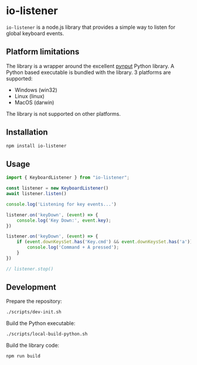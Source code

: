 # io-listener

`io-listener` is a node.js library that provides a simple way to listen for global keyboard events.

## Platform limitations
The library is a wrapper around the excellent [pynput](https://github.com/moses-palmer/pynput) Python library. A Python based executable is bundled with the library. 3 platforms are supported:

- Windows (win32)
- Linux (linux)
- MacOS (darwin)

The library is not supported on other platforms.

## Installation

```sh
npm install io-listener
```

## Usage

```ts
import { KeyboardListener } from "io-listener";

const listener = new KeyboardListener()
await listener.listen()

console.log('Listening for key events...')

listener.on('keyDown', (event) => {
    console.log('Key Down:', event.key);
})

listener.on('keyDown', (event) => {
    if (event.downKeysSet.has('Key.cmd') && event.downKeysSet.has('a')) {
        console.log('Command + A pressed');
    }
})

// listener.stop()
```

## Development

Prepare the repository:

```sh
./scripts/dev-init.sh
```

Build the Python executable:

```sh
./scripts/local-build-python.sh
```

Build the library code:

```sh
npm run build
```
